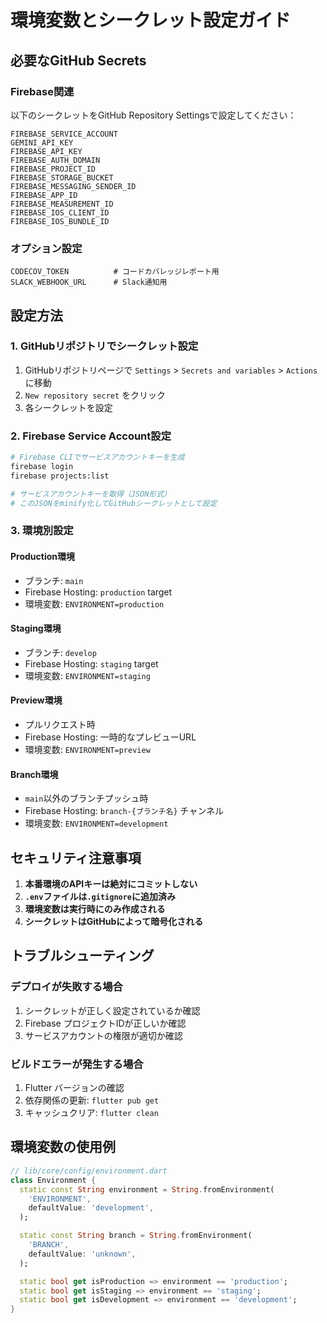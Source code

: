 # 環境変数とシークレット設定ガイド

## 必要なGitHub Secrets

### Firebase関連
以下のシークレットをGitHub Repository Settingsで設定してください：

```
FIREBASE_SERVICE_ACCOUNT
GEMINI_API_KEY
FIREBASE_API_KEY
FIREBASE_AUTH_DOMAIN
FIREBASE_PROJECT_ID
FIREBASE_STORAGE_BUCKET
FIREBASE_MESSAGING_SENDER_ID
FIREBASE_APP_ID
FIREBASE_MEASUREMENT_ID
FIREBASE_IOS_CLIENT_ID
FIREBASE_IOS_BUNDLE_ID
```

### オプション設定
```
CODECOV_TOKEN          # コードカバレッジレポート用
SLACK_WEBHOOK_URL      # Slack通知用
```

## 設定方法

### 1. GitHubリポジトリでシークレット設定
1. GitHubリポジトリページで `Settings` > `Secrets and variables` > `Actions` に移動
2. `New repository secret` をクリック
3. 各シークレットを設定

### 2. Firebase Service Account設定
```bash
# Firebase CLIでサービスアカウントキーを生成
firebase login
firebase projects:list

# サービスアカウントキーを取得（JSON形式）
# このJSONをminify化してGitHubシークレットとして設定
```

### 3. 環境別設定

#### Production環境
- ブランチ: `main`
- Firebase Hosting: `production` target
- 環境変数: `ENVIRONMENT=production`

#### Staging環境
- ブランチ: `develop`
- Firebase Hosting: `staging` target
- 環境変数: `ENVIRONMENT=staging`

#### Preview環境
- プルリクエスト時
- Firebase Hosting: 一時的なプレビューURL
- 環境変数: `ENVIRONMENT=preview`

#### Branch環境
- `main`以外のブランチプッシュ時
- Firebase Hosting: `branch-{ブランチ名}` チャンネル
- 環境変数: `ENVIRONMENT=development`

## セキュリティ注意事項

1. **本番環境のAPIキーは絶対にコミットしない**
2. **`.env`ファイルは`.gitignore`に追加済み**
3. **環境変数は実行時にのみ作成される**
4. **シークレットはGitHubによって暗号化される**

## トラブルシューティング

### デプロイが失敗する場合
1. シークレットが正しく設定されているか確認
2. Firebase プロジェクトIDが正しいか確認
3. サービスアカウントの権限が適切か確認

### ビルドエラーが発生する場合
1. Flutter バージョンの確認
2. 依存関係の更新: `flutter pub get`
3. キャッシュクリア: `flutter clean`

## 環境変数の使用例

```dart
// lib/core/config/environment.dart
class Environment {
  static const String environment = String.fromEnvironment(
    'ENVIRONMENT',
    defaultValue: 'development',
  );

  static const String branch = String.fromEnvironment(
    'BRANCH',
    defaultValue: 'unknown',
  );

  static bool get isProduction => environment == 'production';
  static bool get isStaging => environment == 'staging';
  static bool get isDevelopment => environment == 'development';
}
```